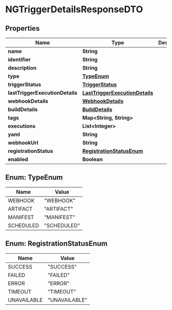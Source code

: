 # NGTriggerDetailsResponseDTO

## Properties
Name | Type | Description | Notes
------------ | ------------- | ------------- | -------------
**name** | **String** |  |  [optional]
**identifier** | **String** |  |  [optional]
**description** | **String** |  |  [optional]
**type** | [**TypeEnum**](#TypeEnum) |  |  [optional]
**triggerStatus** | [**TriggerStatus**](TriggerStatus.md) |  |  [optional]
**lastTriggerExecutionDetails** | [**LastTriggerExecutionDetails**](LastTriggerExecutionDetails.md) |  |  [optional]
**webhookDetails** | [**WebhookDetails**](WebhookDetails.md) |  |  [optional]
**buildDetails** | [**BuildDetails**](BuildDetails.md) |  |  [optional]
**tags** | **Map&lt;String, String&gt;** |  |  [optional]
**executions** | **List&lt;Integer&gt;** |  |  [optional]
**yaml** | **String** |  |  [optional]
**webhookUrl** | **String** |  |  [optional]
**registrationStatus** | [**RegistrationStatusEnum**](#RegistrationStatusEnum) |  |  [optional]
**enabled** | **Boolean** |  |  [optional]

<a name="TypeEnum"></a>
## Enum: TypeEnum
Name | Value
---- | -----
WEBHOOK | &quot;WEBHOOK&quot;
ARTIFACT | &quot;ARTIFACT&quot;
MANIFEST | &quot;MANIFEST&quot;
SCHEDULED | &quot;SCHEDULED&quot;

<a name="RegistrationStatusEnum"></a>
## Enum: RegistrationStatusEnum
Name | Value
---- | -----
SUCCESS | &quot;SUCCESS&quot;
FAILED | &quot;FAILED&quot;
ERROR | &quot;ERROR&quot;
TIMEOUT | &quot;TIMEOUT&quot;
UNAVAILABLE | &quot;UNAVAILABLE&quot;
